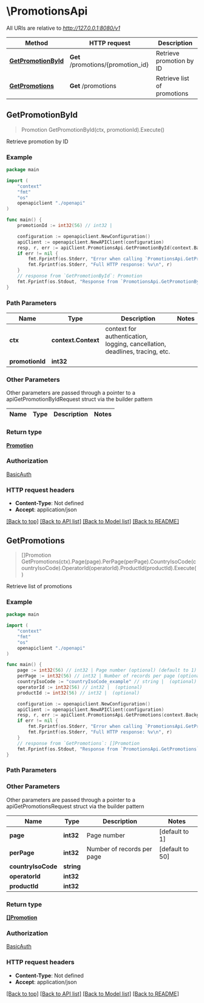 # \PromotionsApi

All URIs are relative to *http://127.0.0.1:8080/v1*

Method | HTTP request | Description
------------- | ------------- | -------------
[**GetPromotionById**](PromotionsApi.md#GetPromotionById) | **Get** /promotions/{promotion_id} | Retrieve promotion by ID
[**GetPromotions**](PromotionsApi.md#GetPromotions) | **Get** /promotions | Retrieve list of promotions



## GetPromotionById

> Promotion GetPromotionById(ctx, promotionId).Execute()

Retrieve promotion by ID

### Example

```go
package main

import (
    "context"
    "fmt"
    "os"
    openapiclient "./openapi"
)

func main() {
    promotionId := int32(56) // int32 | 

    configuration := openapiclient.NewConfiguration()
    apiClient := openapiclient.NewAPIClient(configuration)
    resp, r, err := apiClient.PromotionsApi.GetPromotionById(context.Background(), promotionId).Execute()
    if err != nil {
        fmt.Fprintf(os.Stderr, "Error when calling `PromotionsApi.GetPromotionById``: %v\n", err)
        fmt.Fprintf(os.Stderr, "Full HTTP response: %v\n", r)
    }
    // response from `GetPromotionById`: Promotion
    fmt.Fprintf(os.Stdout, "Response from `PromotionsApi.GetPromotionById`: %v\n", resp)
}
```

### Path Parameters


Name | Type | Description  | Notes
------------- | ------------- | ------------- | -------------
**ctx** | **context.Context** | context for authentication, logging, cancellation, deadlines, tracing, etc.
**promotionId** | **int32** |  | 

### Other Parameters

Other parameters are passed through a pointer to a apiGetPromotionByIdRequest struct via the builder pattern


Name | Type | Description  | Notes
------------- | ------------- | ------------- | -------------


### Return type

[**Promotion**](Promotion.md)

### Authorization

[BasicAuth](../README.md#BasicAuth)

### HTTP request headers

- **Content-Type**: Not defined
- **Accept**: application/json

[[Back to top]](#) [[Back to API list]](../README.md#documentation-for-api-endpoints)
[[Back to Model list]](../README.md#documentation-for-models)
[[Back to README]](../README.md)


## GetPromotions

> []Promotion GetPromotions(ctx).Page(page).PerPage(perPage).CountryIsoCode(countryIsoCode).OperatorId(operatorId).ProductId(productId).Execute()

Retrieve list of promotions

### Example

```go
package main

import (
    "context"
    "fmt"
    "os"
    openapiclient "./openapi"
)

func main() {
    page := int32(56) // int32 | Page number (optional) (default to 1)
    perPage := int32(56) // int32 | Number of records per page (optional) (default to 50)
    countryIsoCode := "countryIsoCode_example" // string |  (optional)
    operatorId := int32(56) // int32 |  (optional)
    productId := int32(56) // int32 |  (optional)

    configuration := openapiclient.NewConfiguration()
    apiClient := openapiclient.NewAPIClient(configuration)
    resp, r, err := apiClient.PromotionsApi.GetPromotions(context.Background()).Page(page).PerPage(perPage).CountryIsoCode(countryIsoCode).OperatorId(operatorId).ProductId(productId).Execute()
    if err != nil {
        fmt.Fprintf(os.Stderr, "Error when calling `PromotionsApi.GetPromotions``: %v\n", err)
        fmt.Fprintf(os.Stderr, "Full HTTP response: %v\n", r)
    }
    // response from `GetPromotions`: []Promotion
    fmt.Fprintf(os.Stdout, "Response from `PromotionsApi.GetPromotions`: %v\n", resp)
}
```

### Path Parameters



### Other Parameters

Other parameters are passed through a pointer to a apiGetPromotionsRequest struct via the builder pattern


Name | Type | Description  | Notes
------------- | ------------- | ------------- | -------------
 **page** | **int32** | Page number | [default to 1]
 **perPage** | **int32** | Number of records per page | [default to 50]
 **countryIsoCode** | **string** |  | 
 **operatorId** | **int32** |  | 
 **productId** | **int32** |  | 

### Return type

[**[]Promotion**](Promotion.md)

### Authorization

[BasicAuth](../README.md#BasicAuth)

### HTTP request headers

- **Content-Type**: Not defined
- **Accept**: application/json

[[Back to top]](#) [[Back to API list]](../README.md#documentation-for-api-endpoints)
[[Back to Model list]](../README.md#documentation-for-models)
[[Back to README]](../README.md)

